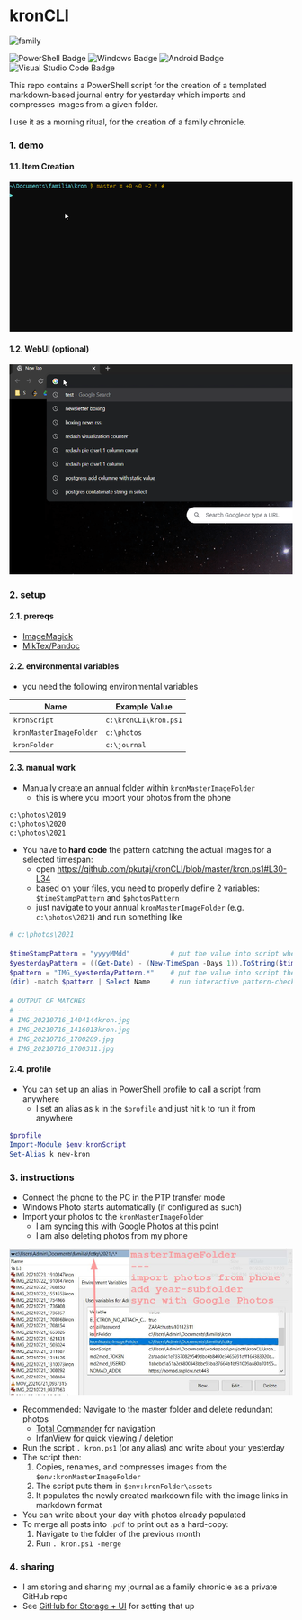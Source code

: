 # kronCLI
![family](https://img.shields.io/badge/family-first-green?style=for-the-badge)

![PowerShell Badge](https://img.shields.io/badge/PowerShell-5391FE?logo=powershell&logoColor=fff&style=flat)
![Windows Badge](https://img.shields.io/badge/Windows-0078D6?logo=windows&logoColor=fff&style=flat)
![Android Badge](https://img.shields.io/badge/Android-3DDC84?logo=android&logoColor=fff&style=flat)
![Visual Studio Code Badge](https://img.shields.io/badge/Visual%20Studio%20Code-007ACC?logo=visualstudiocode&logoColor=fff&style=flat)

This repo contains a PowerShell script for the creation of a templated markdown-based journal entry for yesterday which imports and compresses images from a given folder. 

I use it as a morning ritual, for the creation of a family chronicle. 

### 1. demo
#### 1.1. Item Creation
![](./assets/2021-07-24-283.gif)

#### 1.2. WebUI (optional)
![](./assets/2021-08-04-301.gif)

### 2. setup
#### 2.1. prereqs
* [ImageMagick][#1]
* [MikTex/Pandoc][#2]

#### 2.2. environmental variables
* you need the following environmental variables

Name                    | Example Value
------------------------|----------------------
`kronScript`            | `c:\kronCLI\kron.ps1`
`kronMasterImageFolder` | `c:\photos`
`kronFolder`            | `c:\journal`

#### 2.3. manual work
* Manually create an annual folder within `kronMasterImageFolder`
    - this is where you import your photos from the phone

```
c:\photos\2019
c:\photos\2020
c:\photos\2021
```

* You have to **hard code** the pattern catching the actual images for a selected timespan:
    - open https://github.com/pkutaj/kronCLI/blob/master/kron.ps1#L30-L34
    - based on your files, you need to properly define 2 variables: `$timeStampPattern` and `$photosPattern`
    - just navigate to your annual `kronMasterImageFolder` (e.g. `c:\photos\2021`) and run something like

```powershell
# c:\photos\2021

$timeStampPattern = "yyyyMMdd"          # put the value into script when done
$yesterdayPattern = ((Get-Date) - (New-TimeSpan -Days 1)).ToString($timeStampPattern) # IGNORE
$pattern = "IMG_$yesterdayPattern.*"    # put the value into script then done
(dir) -match $pattern | Select Name     # run interactive pattern-check 

# OUTPUT OF MATCHES
# -----------------
# IMG_20210716_1404144kron.jpg
# IMG_20210716_1416013kron.jpg
# IMG_20210716_1700289.jpg
# IMG_20210716_1700311.jpg
```

#### 2.4. profile

* You can set up an alias in PowerShell profile to call a script from anywhere
    - I set an alias as `k` in the `$profile` and just hit `k` to run it from anywhere
    
```powershell
$profile
Import-Module $env:kronScript
Set-Alias k new-kron
```

### 3. instructions
* Connect the phone to the PC in the PTP transfer mode
* Windows Photo starts automatically (if configured as such)
* Import your photos to the `kronMasterImageFolder`
    - I am syncing this with Google Photos at this point
    - I am also deleting photos from my phone

![](./assets/img002992.jpg)

* Recommended: Navigate to the master folder and delete redundant photos 
    - [Total Commander](https://www.ghisler.com/) for navigation
    - [IrfanView](https://www.irfanview.com/) for quick viewing / deletion
* Run the script `. kron.ps1` (or any alias) and write about your yesterday
* The script then:
    1. Copies, renames, and compresses images from the `$env:kronMasterImageFolder`  
    2. The script puts them in `$env:kronFolder\assets`
    3. It populates the newly created markdown file with the image links in markdown format
* You can write about your day with photos already populated
* To merge all posts into `.pdf` to print out as a hard-copy:
    1. Navigate to the folder of the previous month
    2. Run `. kron.ps1 -merge` 

### 4. sharing
* I am storing and sharing my journal as a family chronicle as a private GitHub repo
* See [GitHub for Storage + UI][#3] for setting that up

[#1]: https://pavolkutaj.medium.com/convert-and-compress-images-from-the-command-line-with-imagemagick-9d08e6537255
[#2]: https://pavolkutaj.medium.com/markdown-to-pdf-with-pandoc-and-miktex-58b578cedf4b
[#3]: https://pavolkutaj.medium.com/redirect-to-a-github-repo-from-a-top-level-domain-db7ce8d3b80